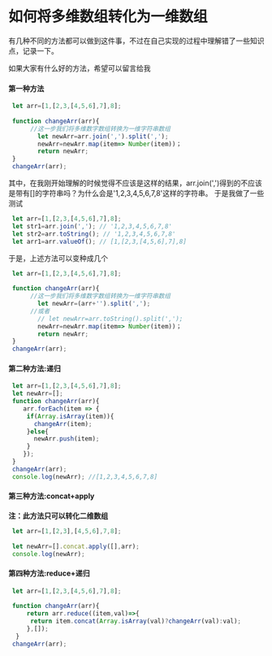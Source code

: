 # 如何将多维数组转化为一维数组

有几种不同的方法都可以做到这件事，不过在自己实现的过程中理解错了一些知识点，记录一下。

如果大家有什么好的方法，希望可以留言给我

#### 第一种方法
```javascript
 let arr=[1,[2,3,[4,5,6],7],8];
 
 function changeArr(arr){
      //这一步我们将多维数字数组转换为一维字符串数组
        let newArr=arr.join(',').split(','); 
        newArr=newArr.map(item=> Number(item))；
        return newArr;
 }
 changeArr(arr);    
```
其中，在我刚开始理解的时候觉得不应该是这样的结果，arr.join(',')得到的不应该是带有[]的字符串吗？为什么会是'1,2,3,4,5,6,7,8'这样的字符串。
于是我做了一些测试
```javascript
 let arr=[1,[2,3,[4,5,6],7],8];
 let str1=arr.join(','); // '1,2,3,4,5,6,7,8'
 let str2=arr.toString(); // '1,2,3,4,5,6,7,8'
 let arr1=arr.valueOf(); // [1,[2,3,[4,5,6],7],8]
```
于是，上述方法可以变种成几个
```javascript
 let arr=[1,[2,3,[4,5,6],7],8];
 
 function changeArr(arr){
      //这一步我们将多维数字数组转换为一维字符串数组
        let newArr=(arr+'').split(','); 
      //或者
        // let newArr=arr.toString().split(',');
        newArr=newArr.map(item=> Number(item))；
        return newArr;
 }
 changeArr(arr);    
```


#### 第二种方法:递归
```javascript
 let arr=[1,[2,3,[4,5,6],7],8];
 let newArr=[];
 function changeArr(arr){
    arr.forEach(item => {
     if(Array.isArray(item)){
       changeArr(item);
     }else{
       newArr.push(item);
     }
    }); 
 }
 changeArr(arr);
 console.log(newArr); //[1,2,3,4,5,6,7,8]
```

#### 第三种方法:concat+apply

**注：此方法只可以转化二维数组**
```javascript
 let arr=[1,[2,3],[4,5,6],7,8];
 
 let newArr=[].concat.apply([],arr);
 console.log(newArr);

```
#### 第四种方法:reduce+递归

```javascript
 let arr=[1,[2,3,[4,5,6],7],8];
 
 function changeArr(arr){
     return arr.reduce((item,val)=>{
      return item.concat(Array.isArray(val)?changeArr(val):val);
     },[]); 
  }
 changeArr(arr);     
```



